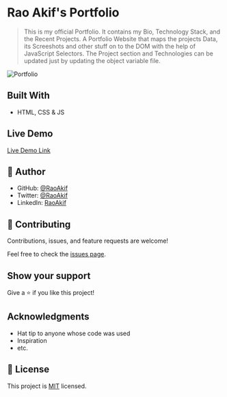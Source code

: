 # Rao Akif's Portfolio

> This is my official Portfolio. It contains my Bio, Technology Stack, and the Recent Projects.
> A Portfolio Website that maps the projects Data, its Screeshots and other stuff on to the DOM with the help of JavaScript Selectors. The Project section and Technologies can be updated just by updating the object variable file. 

![Portfolio](https://user-images.githubusercontent.com/61361037/167278658-94855b98-669f-4097-b008-b4fc08dfdcfd.PNG)


## Built With

- HTML, CSS & JS

## Live Demo

[Live Demo Link](https://raoakif.github.io/Portfolio/)


## 👤 Author

- GitHub: [@RaoAkif](https://github.com/raoakif)
- Twitter: [@RaoAkif](https://twitter.com/raoakif)
- LinkedIn: [RaoAkif](https://linkedin.com/in/raoakif)

## 🤝 Contributing

Contributions, issues, and feature requests are welcome!

Feel free to check the [issues page](../../issues/).

## Show your support

Give a ⭐️ if you like this project!

## Acknowledgments

- Hat tip to anyone whose code was used
- Inspiration
- etc.

## 📝 License

This project is [MIT](./MIT.md) licensed.
